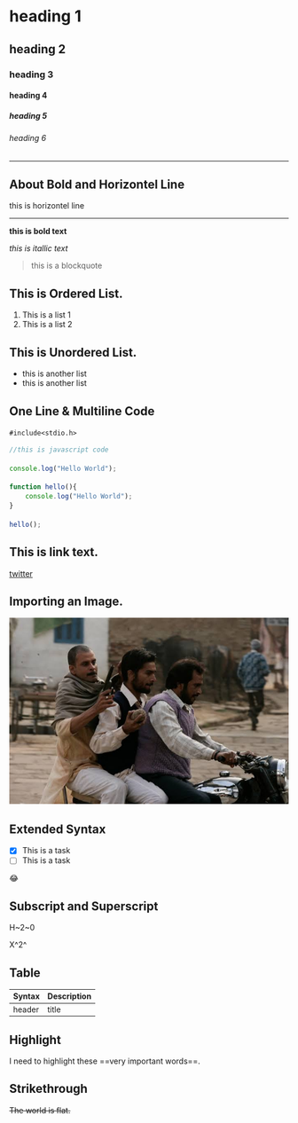 # heading 1 
## heading 2
### heading 3
#### heading 4
##### heading 5
###### heading 6

---

## About Bold and Horizontel Line

this is horizontel line

---



**this is bold text**


*this is itallic text*


>this is a blockquote


This is Ordered List.
---
1. This is a list 1
2. This is a list 2

This is Unordered List.
---
- this is another list
- this is another list


One Line & Multiline Code
---
`#include<stdio.h>`


```javascript
//this is javascript code

console.log("Hello World");

function hello(){
    console.log("Hello World");
}

hello();

```

This is link text.
---

[twitter](https://twitter.com/)


Importing an Image.
---
![alt text](./pic.jpg)


Extended Syntax
---

- [x] This is a task
- [ ] This is a task

:joy:

Subscript and Superscript
---

H~2~0

X^2^

Table
---

| Syntax | Description |
| ---    |  ---        |
| header | title      |



Highlight
---
I need to highlight these ==very important words==.


Strikethrough
---
~~The world is flat.~~